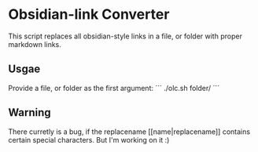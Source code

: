 # Obsidian-link Converter
This script replaces all obsidian-style links in a file, or folder with proper markdown links.

## Usgae
Provide a file, or folder as the first argument:
´´´
./olc.sh folder/
´´´

## Warning
There curretly is a bug, if the replacename \[\[name|replacename\]\] contains certain special characters. But I'm working on it :)
